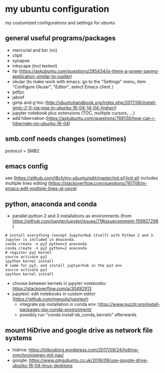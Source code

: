 # my ubuntu configuration
my costumized configurations and settings for ubuntu

## general useful programs/packages
- mercurial and bzr (vc)
- clipit
- synapse
- inkscape (incl textext)
- tlp (https://askubuntu.com/questions/285434/is-there-a-power-saving-application-similar-to-jupiter)
- okular (to make work with emacs: go to the "Settings" menu, item "Configure Okular", "Editor", select Emacs client.)
- pdfpc
- jabref
- gimp and g'mic (http://ubuntuhandbook.org/index.php/2017/06/install-gmic-2-0-via-ppa-in-ubuntu-16-04-14-04-higher/)
- jupyter notebook plus extensions (TOC, multiple cursors, ...)
- add hibernation (https://askubuntu.com/questions/768136/how-can-i-hibernate-on-ubuntu-16-04)

## smb.conf needs changes (sometimes)
protocol = SMB2


## emacs config
see  [https://github.com/t8ch/my-ubuntu/edit/master/init.el](init.el)
includes multiple lines editing (https://stackoverflow.com/questions/761706/in-emacs-edit-multiple-lines-at-once)

## python, anaconda and conda
- parallel python 2 and 3 installations as environments (from https://github.com/jupyter/jupyter/issues/71#issuecomment-159927298 )
```
# install everything (except JupyterHub itself) with Python 2 and 3. Jupyter is included in Anaconda.
conda create -n py3 python=3 anaconda
conda create -n py2 python=2 anaconda
# register py2 kernel
source activate py2
ipython kernel install
# same for py3, and install juptyerhub in the py3 env
source activate py3
ipython kernel install
```
- choose between kernels in jupyter notebooks: https://stackoverflow.com/a/30492913
- jupytext: edit notebooks in custom editor (https://github.com/mwouts/jupytext)
  - integrate pip installation in conda env: https://www.puzzlr.org/install-packages-pip-conda-environment/
  - possibly run "conda install nb_conda_kernels" afterwards

## mount HiDrive and google drive as network file systems
- hidrive: https://hilkosblog.wordpress.com/2017/09/24/hidrive-synchronisieren-mit-nas/
- google: https://www.omgubuntu.co.uk/2016/08/use-google-drive-ubuntu-16-04-linux-desktops
